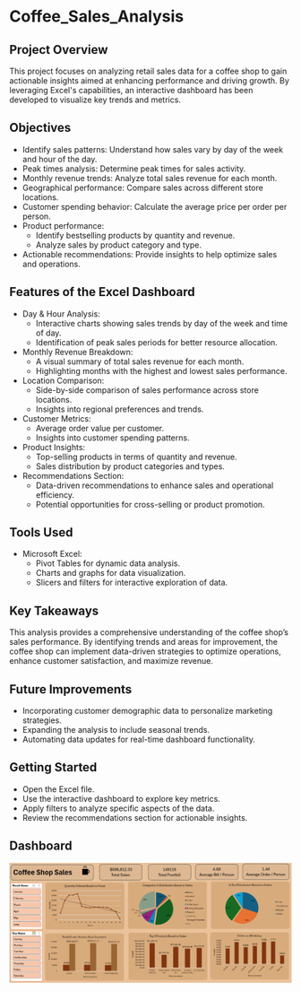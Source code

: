 # Coffee_Sales_Analysis
## Project Overview
This project focuses on analyzing retail sales data for a coffee shop to gain actionable insights aimed at enhancing performance and driving growth. By leveraging Excel's capabilities, an interactive dashboard has been developed to visualize key trends and metrics.
## Objectives
- Identify sales patterns: Understand how sales vary by day of the week and hour of the day.
- Peak times analysis: Determine peak times for sales activity.
- Monthly revenue trends: Analyze total sales revenue for each month.
- Geographical performance: Compare sales across different store locations.
- Customer spending behavior: Calculate the average price per order per person.
- Product performance:
  - Identify bestselling products by quantity and revenue.
  - Analyze sales by product category and type.
- Actionable recommendations: Provide insights to help optimize sales and operations.
## Features of the Excel Dashboard
- Day & Hour Analysis:
  - Interactive charts showing sales trends by day of the week and time of day.
  - Identification of peak sales periods for better resource allocation.
- Monthly Revenue Breakdown:
  - A visual summary of total sales revenue for each month.
  - Highlighting months with the highest and lowest sales performance.
- Location Comparison:
  - Side-by-side comparison of sales performance across store locations.
  - Insights into regional preferences and trends.
- Customer Metrics:
  - Average order value per customer.
  - Insights into customer spending patterns.
- Product Insights:
  - Top-selling products in terms of quantity and revenue.
  - Sales distribution by product categories and types.
- Recommendations Section:
  - Data-driven recommendations to enhance sales and operational efficiency.
  - Potential opportunities for cross-selling or product promotion.
## Tools Used
- Microsoft Excel:
  - Pivot Tables for dynamic data analysis.
  - Charts and graphs for data visualization.
  - Slicers and filters for interactive exploration of data.
## Key Takeaways
This analysis provides a comprehensive understanding of the coffee shop’s sales performance. By identifying trends and areas for improvement, the coffee shop can implement data-driven strategies to optimize operations, enhance customer satisfaction, and maximize revenue.
## Future Improvements
- Incorporating customer demographic data to personalize marketing strategies.
- Expanding the analysis to include seasonal trends.
- Automating data updates for real-time dashboard functionality.
## Getting Started
- Open the Excel file.
- Use the interactive dashboard to explore key metrics.
- Apply filters to analyze specific aspects of the data.
- Review the recommendations section for actionable insights.
## Dashboard
![image alt](https://github.com/Fakhrul-Ahmed/Coffee_Sales_Analysis/blob/main/Coffee%20Shop%20Sales.PNG?raw=true)
